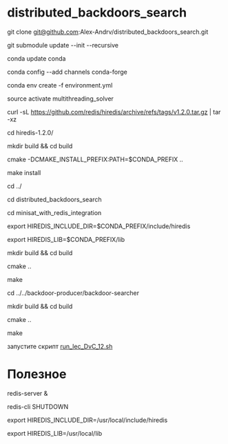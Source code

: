 # distributed_backdoors_search
git clone git@github.com:Alex-Andrv/distributed_backdoors_search.git

git submodule update --init --recursive


conda update conda 

conda config --add channels conda-forge

conda env create -f environment.yml

source activate multithreading_solver




curl -sL https://github.com/redis/hiredis/archive/refs/tags/v1.2.0.tar.gz | tar -xz

cd hiredis-1.2.0/

mkdir build && cd build

cmake -DCMAKE_INSTALL_PREFIX:PATH=$CONDA_PREFIX ..

make install

cd ../




cd distributed_backdoors_search

cd minisat_with_redis_integration

export HIREDIS_INCLUDE_DIR=$CONDA_PREFIX/include/hiredis

export HIREDIS_LIB=$CONDA_PREFIX/lib

mkdir build && cd build

cmake ..

make



cd ../../backdoor-producer/backdoor-searcher

mkdir build && cd build

cmake ..

make

запустите скрипт [run_lec_DvC_12.sh](run_lec_DvC_12.sh)

# Полезное
redis-server &

redis-cli SHUTDOWN

export HIREDIS_INCLUDE_DIR=/usr/local/include/hiredis

export HIREDIS_LIB=/usr/local/lib
